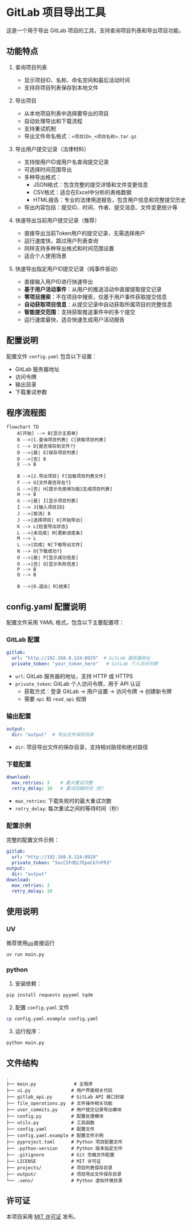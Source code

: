 # GitLab 项目导出工具

这是一个用于导出 GitLab 项目的工具，支持查询项目列表和导出项目功能。

## 功能特点

1. 查询项目列表
   - 显示项目ID、名称、命名空间和最后活动时间
   - 支持将项目列表保存到本地文件

2. 导出项目
   - 从本地项目列表中选择要导出的项目
   - 自动处理导出和下载流程
   - 支持重试机制
   - 导出文件命名格式：`<项目ID>_<项目名称>.tar.gz`

3. 导出用户提交记录（法律材料）
   - 支持按用户ID或用户名查询提交记录
   - 可选择时间范围导出
   - 多种导出格式：
     - JSON格式：包含完整的提交详情和文件变更信息
     - CSV格式：适合在Excel中分析的表格数据
     - HTML报告：专业的法律用途报告，包含用户信息和完整提交历史
   - 导出内容包括：提交ID、时间、作者、提交消息、文件变更统计等

4. 快速导出当前用户提交记录（推荐）
   - 直接导出当前Token用户的提交记录，无需选择用户
   - 运行速度快，跳过用户列表查询
   - 同样支持多种导出格式和时间范围设置
   - 适合个人使用场景

5. 快速导出指定用户ID提交记录（纯事件驱动）
   - 直接输入用户ID进行快速导出
   - **基于用户活动事件**：从用户的推送活动中直接提取提交记录
   - **零项目搜索**：不在项目中搜索，仅基于用户事件获取提交信息
   - **自动获取项目信息**：从提交记录中自动获取所属项目的完整信息
   - **智能提交范围**：支持获取推送事件中的多个提交
   - 运行速度最快，适合快速生成用户活动报告

## 配置说明

配置文件 `config.yaml` 包含以下设置：
- GitLab 服务器地址
- 访问令牌
- 输出目录
- 下载重试参数

## 程序流程图

```mermaid
flowchart TD
    A[开始] --> B{显示主菜单}
    B -->|1.查询项目列表| C[获取项目列表]
    C --> D{是否保存到文件?}
    D -->|是| E[保存项目列表]
    D -->|否| B
    E --> B
    
    B -->|2.导出项目| F[加载项目列表文件]
    F --> G{文件是否存在?}
    G -->|否| H[提示先使用功能1生成项目列表]
    H --> B
    G -->|是| I[显示项目列表]
    I --> J{输入项目ID}
    J -->|取消| B
    J -->|选择项目| K[开始导出]
    K --> L{检查导出状态}
    L -->|未完成| M[更新进度条]
    M --> L
    L -->|完成| N[下载导出文件]
    N --> O{下载成功?}
    O -->|是| P[显示成功信息]
    O -->|否| Q[显示失败信息]
    P --> B
    Q --> B
    
    B -->|0.退出| R[结束]
```

## config.yaml 配置说明

配置文件采用 YAML 格式，包含以下主要配置项：

### GitLab 配置
```yaml
gitlab:
  url: "http://192.168.8.124:8929"  # GitLab 服务器地址
  private_token: "your_token_here"   # GitLab 个人访问令牌
```

- `url`: GitLab 服务器的地址，支持 HTTP 或 HTTPS
- `private_token`: GitLab 个人访问令牌，用于 API 认证
  - 获取方式：登录 GitLab -> 用户设置 -> 访问令牌 -> 创建新令牌
  - 需要 `api` 和 `read_api` 权限

### 输出配置
```yaml
output:
  dir: "output"  # 导出文件保存目录
```

- `dir`: 项目导出文件的保存目录，支持相对路径和绝对路径

### 下载配置
```yaml
download:
  max_retries: 3    # 最大重试次数
  retry_delay: 10   # 重试间隔时间（秒）
```

- `max_retries`: 下载失败时的最大重试次数
- `retry_delay`: 每次重试之间的等待时间（秒）

### 配置示例
完整的配置文件示例：
```yaml
gitlab:
  url: "http://192.168.8.124:8929"
  private_token: "SocCSFdQi7EpaCk7nFR3"
output:
  dir: "output"
download:
  max_retries: 3
  retry_delay: 10
```

## 使用说明
### UV
推荐使用[uv](https://docs.astral.sh/uv/getting-started/installation/)直接运行
```
uv run main.py
```

### python
1. 安装依赖：
```bash
pip install requests pyyaml tqdm
```

2. 配置 `config.yaml` 文件
```bash
cp config.yaml.example config.yaml
```
3. 运行程序：
```bash
python main.py
 ```

## 文件结构

```
.
├── main.py              # 主程序
├── ui.py               # 用户界面相关代码
├── gitlab_api.py       # GitLab API 接口封装
├── file_operations.py  # 文件操作相关功能
├── user_commits.py     # 用户提交记录导出模块
├── config.py           # 配置处理模块
├── utils.py            # 工具函数
├── config.yaml         # 配置文件
├── config.yaml.example # 配置文件示例
├── pyproject.toml      # Python 项目配置文件
├── .python-version     # Python 版本指定文件
├── .gitignore          # Git 忽略文件配置
├── LICENSE             # MIT 许可证
├── projects/           # 项目列表保存目录
├── output/             # 项目导出文件保存目录
└── .venv/              # Python 虚拟环境目录
```

## 许可证

本项目采用 [MIT 许可证](LICENSE) 发布。
